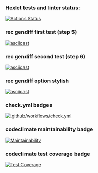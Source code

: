 ### Hexlet tests and linter status:

[![Actions Status](https://github.com/GalinaBagram1987/frontend-project-46/actions/workflows/hexlet-check.yml/badge.svg)](https://github.com/GalinaBagram1987/frontend-project-46/actions)

### rec gendiff first test (step 5)

[![asciicast](https://asciinema.org/a/r1dO4dJwxbOjma3Ts4i9nfFPA.svg)](https://asciinema.org/a/r1dO4dJwxbOjma3Ts4i9nfFPA)

### rec gendiff second test (step 6)
[![asciicast](https://asciinema.org/a/Q5aARgfqtGSLroF5poHa0SHmS.svg)](https://asciinema.org/a/Q5aARgfqtGSLroF5poHa0SHmS)

### rec gendiff option stylish
[![asciicast](https://asciinema.org/a/185IOcrQaBQfPC1bREw0TEICE.svg)](https://asciinema.org/a/185IOcrQaBQfPC1bREw0TEICE)

### check.yml badges

[![.github/workflows/check.yml](https://github.com/GalinaBagram1987/frontend-project-46/actions/workflows/check.yml/badge.svg)](https://github.com/GalinaBagram1987/frontend-project-46/actions/workflows/check.yml)

### codeclimate maintainability badge

[![Maintainability](https://api.codeclimate.com/v1/badges/ad0af5f0984e91cc126c/maintainability)](https://codeclimate.com/github/GalinaBagram1987/frontend-project-46/maintainability)

### codeclimate test coverage badge

[![Test Coverage](https://api.codeclimate.com/v1/badges/ad0af5f0984e91cc126c/test_coverage)](https://codeclimate.com/github/GalinaBagram1987/frontend-project-46/test_coverage)
